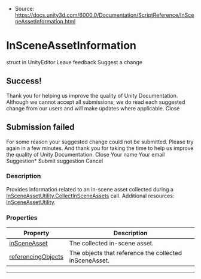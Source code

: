 * Source: https://docs.unity3d.com/6000.0/Documentation/ScriptReference/InSceneAssetInformation.html

# InSceneAssetInformation
struct in UnityEditor
Leave feedback
Suggest a change
## Success!
Thank you for helping us improve the quality of Unity Documentation. Although we cannot accept all submissions, we do read each suggested change from our users and will make updates where applicable.
Close
## Submission failed
For some reason your suggested change could not be submitted. Please <a>try again</a> in a few minutes. And thank you for taking the time to help us improve the quality of Unity Documentation.
Close
Your name Your email Suggestion* Submit suggestion
Cancel
### Description
Provides information related to an in-scene asset collected during a [InSceneAssetUtility.CollectInSceneAssets](https://docs.unity3d.com/6000.0/Documentation/ScriptReference/InSceneAssetUtility.CollectInSceneAssets.html) call.
Additional resources: [InSceneAssetUtility](https://docs.unity3d.com/6000.0/Documentation/ScriptReference/InSceneAssetUtility.html).
### Properties
Property | Description  
---|---  
[inSceneAsset](https://docs.unity3d.com/6000.0/Documentation/ScriptReference/InSceneAssetInformation-inSceneAsset.html) | The collected in-scene asset.  
[referencingObjects](https://docs.unity3d.com/6000.0/Documentation/ScriptReference/InSceneAssetInformation-referencingObjects.html) | The objects that reference the collected inSceneAsset.  
* * *
